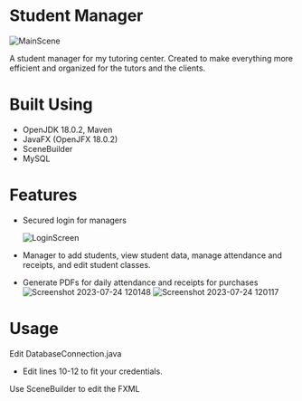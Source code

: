 # Student Manager
 ![MainScene](https://github.com/Radifical/StudentManager/assets/59629676/14847774-3a15-44ff-826d-632e9fca8e57)

A student manager for my tutoring center. Created to make everything more efficient and organized for the tutors and the clients.

# Built Using
- OpenJDK 18.0.2, Maven
- JavaFX (OpenJFX 18.0.2)
- SceneBuilder
- MySQL

# Features
- Secured login for managers
  
  ![LoginScreen](https://github.com/Radifical/StudentManager/assets/59629676/ec3b2924-38e6-42da-ae18-abe76e5bb9fc)
  
-  Manager to add students, view student data, manage attendance and receipts, and edit student classes.
 
- Generate PDFs for daily attendance and receipts for purchases
  ![Screenshot 2023-07-24 120148](https://github.com/Radifical/StudentManager/assets/59629676/4dec782f-1ecf-4f2e-96c4-f6bb42b78941)
  ![Screenshot 2023-07-24 120117](https://github.com/Radifical/StudentManager/assets/59629676/21dccb88-bb21-4df2-bfe8-7afd034c9323)



 # Usage
Edit DatabaseConnection.java
- Edit lines 10-12 to fit your credentials.
  
Use SceneBuilder to edit the FXML


  

